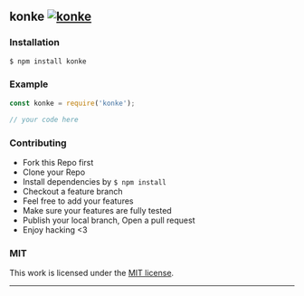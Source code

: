 ## konke [![konke](https://img.shields.io/npm/v/konke.svg)](https://npmjs.org/konke)

> 

### Installation

```bash
$ npm install konke
```

### Example

```js
const konke = require('konke');

// your code here

```

### Contributing
- Fork this Repo first
- Clone your Repo
- Install dependencies by `$ npm install`
- Checkout a feature branch
- Feel free to add your features
- Make sure your features are fully tested
- Publish your local branch, Open a pull request
- Enjoy hacking <3

### MIT

This work is licensed under the [MIT license](./LICENSE).

---